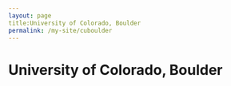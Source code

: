 ```yaml
---
layout: page
title:University of Colorado, Boulder
permalink: /my-site/cuboulder
---
```

# University of Colorado, Boulder
